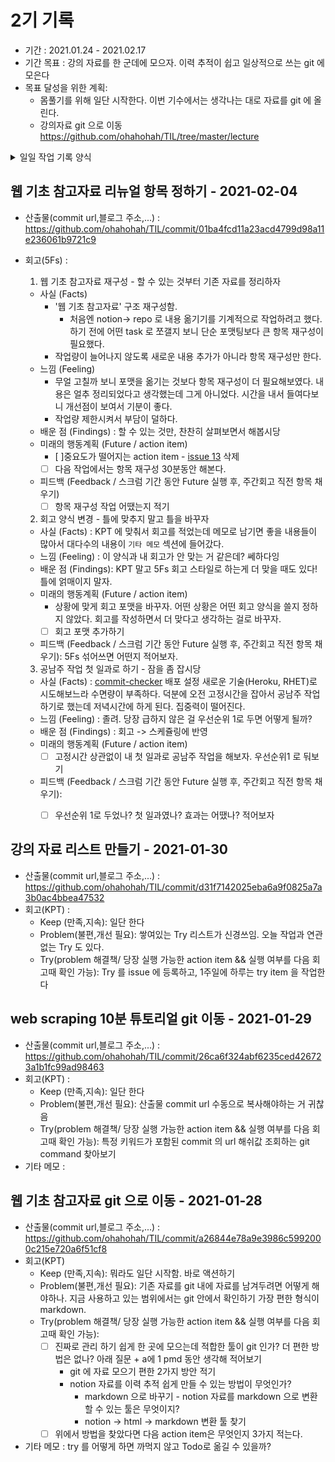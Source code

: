 # 2기 기록 
- 기간 : 2021.01.24 - 2021.02.17
- 기간 목표 : 강의 자료를 한 군데에 모으자. 이력 추적이 쉽고 일상적으로 쓰는 git 에 모은다
- 목표 달성을 위한 계획: 
  - 몸풀기를 위해 일단 시작한다. 이번 기수에서는 생각나는 대로 자료를 git 에 올린다.
  - 강의자료 git 으로 이동 https://github.com/ohahohah/TIL/tree/master/lecture
<details><summary>일일 작업 기록 양식</summary>

## 작업 내용 - 작업일
- 산출물(commit url,블로그 주소,...) : 
- 회고(KPT) :
  - Keep (만족,지속):
  - Problem(불편,개선 필요):
  - Try(problem 해결책/ 당장 실행 가능한 action item && 실행 여부를 다음 회고때 확인 가능): 
- 기타 메모 : 

</details>

## 웹 기초 참고자료 리뉴얼 항목 정하기 - 2021-02-04
- 산출물(commit url,블로그 주소,...) : https://github.com/ohahohah/TIL/commit/01ba4fcd11a23acd4799d98a11e236061b9721c9
- 회고(5Fs) :
  1. 웹 기초 참고자료 재구성 - 할 수 있는 것부터 기존 자료를 정리하자
  - 사실 (Facts)
    - '웹 기초 참고자료' 구조 재구성함. 
      - 처음엔 notion-> repo 로 내용 옮기기를 기계적으로 작업하려고 했다. 하기 전에 어떤 task 로 쪼갤지 보니 단순 포맷팅보다 큰 항목 재구성이 필요했다. 
    - 작업량이 늘어나지 않도록 새로운 내용 추가가 아니라 항목 재구성만 한다. 
  - 느낌 (Feeling)
    - 무얼 고칠까 보니 포맷을 옮기는 것보다 항목 재구성이 더 필요해보였다. 내용은 얼추 정리되었다고 생각했는데 그게 아니었다. 시간을 내서 들여다보니 개선점이 보여서 기분이 좋다. 
    - 작업량 제한시켜서 부담이 덜하다.
  - 배운 점 (Findings) : 할 수 있는 것만, 찬찬히 살펴보면서 해봅시당
  - 미래의 행동계획 (Future / action item)
    - [ ]중요도가 떨어지는 action item - [issue 13](https://github.com/pro00er/improve-ourselves/issues/13) 삭제
    - [ ] 다음 작업에서는 항목 재구성 30분동안 해본다.
  - 피드백 (Feedback / 스크럼 기간 동안 Future 실행 후, 주간회고 직전 항목 채우기)
    - [ ] 항목 재구성 작업 어땠는지 적기

  2. 회고 양식 변경 - 틀에 맞추지 말고 틀을 바꾸자
  - 사실 (Facts) :  KPT 에 맞춰서 회고를 적었는데 메모로 남기면 좋을 내용들이 많아서 대다수의 내용이 `기타 메모` 섹션에 들어갔다. 
  - 느낌 (Feeling) : 이 양식과 내 회고가 안 맞는 거 같은데? 쎄하다잉
  - 배운 점 (Findings): KPT 말고 5Fs 회고 스타일로 하는게 더 맞을 때도 있다! 틀에 얽매이지 말자. 
  - 미래의 행동계획 (Future / action item)
    - 상황에 맞게 회고 포맷을 바꾸자. 어떤 상황은 어떤 회고 양식을 쓸지 정하지 않았다. 회고를 작성하면서 더 맞다고 생각하는 걸로 바꾸자. 
    - [ ] 회고 포맷 추가하기  
  - 피드백 (Feedback / 스크럼 기간 동안 Future 실행 후, 주간회고 직전 항목 채우기): 5Fs 섞어쓰면 어떤지 적어보자. 

  3. 공남주 작업 첫 일과로 하기 - 잠을 좀 잡시당
  - 사실 (Facts) : [commit-checker](https://github.com/pro00er/commit-checker) 배포 설정 새로운 기술(Heroku, RHET)로 시도해보느라 수면량이 부족하다. 덕분에 오전 고정시간을 잡아서 공남주 작업하기로 했는데 저녁시간에 하게 된다. 집중력이 떨어진다. 
  - 느낌 (Feeling) : 졸려. 당장 급하지 않은 걸 우선순위 1로 두면 어떻게 될까? 
  - 배운 점 (Findings) : 회고 -> 스케쥴링에 반영
  - 미래의 행동계획 (Future / action item)
    - [ ] 고정시간 상관없이 내 첫 일과로 공남주 작업을 해보자. 우선순위1 로 둬보기
  - 피드백 (Feedback / 스크럼 기간 동안 Future 실행 후, 주간회고 직전 항목 채우기):
    - [ ] 우선순위 1로 두었나? 첫 일과였나? 효과는 어땠나? 적어보자


## 강의 자료 리스트 만들기 - 2021-01-30
- 산출물(commit url,블로그 주소,...) : https://github.com/ohahohah/TIL/commit/d31f7142025eba6a9f0825a7a3b0ac4bbea47532
- 회고(KPT) :
  - Keep (만족,지속): 일단 한다
  - Problem(불편,개선 필요): 쌓여있는 Try 리스트가 신경쓰임. 오늘 작업과 연관없는 Try 도 있다. 
  - Try(problem 해결책/ 당장 실행 가능한 action item && 실행 여부를 다음 회고때 확인 가능): Try 를 issue 에 등록하고, 1주일에 하루는 try item 을 작업한다


## web scraping 10분 튜토리얼 git 이동 - 2021-01-29
- 산출물(commit url,블로그 주소,...) : https://github.com/ohahohah/TIL/commit/26ca6f324abf6235ced426723a1b1fc99ad98463
- 회고(KPT) :
  - Keep (만족,지속): 일단 한다
  - Problem(불편,개선 필요): 산출물 commit url 수동으로 복사해야하는 거 귀찮음
  - Try(problem 해결책/ 당장 실행 가능한 action item && 실행 여부를 다음 회고때 확인 가능): 특정 키워드가 포함된 commit 의 url 해쉬값 조회하는 git command 찾아보기
- 기타 메모 : 


## 웹 기초 참고자료 git 으로 이동 - 2021-01-28
- 산출물(commit url,블로그 주소,...) : https://github.com/ohahohah/TIL/commit/a26844e78a9e3986c5992000c215e720a6f51cf8
- 회고(KPT)
  - Keep (만족,지속): 뭐라도 일단 시작함. 바로 액션하기
  - Problem(불편,개선 필요): 기존 자료를 git 내에 자료를 남겨두려면 어떻게 해야하나. 지금 사용하고 있는 범위에서는 git 안에서 확인하기 가장 편한 형식이 markdown.
  - Try(problem 해결책/ 당장 실행 가능한 action item && 실행 여부를 다음 회고때 확인 가능): 
    - [ ] 진짜로 관리 하기 쉽게 한 곳에 모으는데 적합한 툴이 git 인가? 더 편한 방법은 없나? 아래 질문 + a에 1 pmd 동안 생각해 적어보기
      - git 에 자료 모으기 편한 2가지 방안 적기
      - notion 자료를 이력 추적 쉽게 만들 수 있는 방법이 무엇인가?
        - markdown 으로 바꾸기 - notion 자료를 markdown 으로 변환할 수 있는 툴은 무엇이지?
        - notion -> html -> markdown 변환 툴 찾기 
    - [ ] 위에서 방법을 찾았다면 다음 action item은 무엇인지 3가지 적는다.
- 기타 메모 : try 를 어떻게 하면 까먹지 않고 Todo로 옮길 수 있을까?

